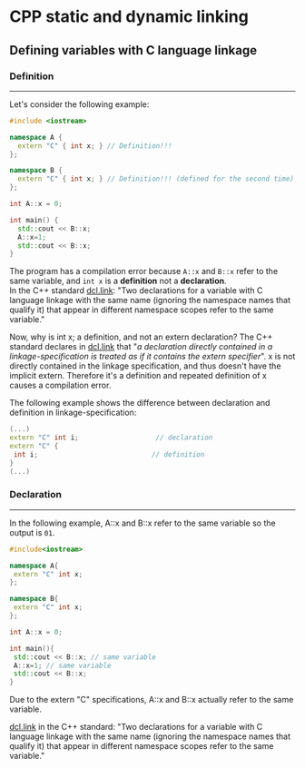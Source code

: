 # CPP static and dynamic linking

## Defining variables with C language linkage
### Definition
---
Let's consider the following example:
```cpp
#include <iostream>

namespace A {
  extern "C" { int x; } // Definition!!!
};

namespace B {
  extern "C" { int x; } // Definition!!! (defined for the second time)
};

int A::x = 0;

int main() {
  std::cout << B::x;
  A::x=1;
  std::cout << B::x;
}
```
The program has a compilation error because ```A::x``` and ```B::x``` refer to the same variable, and ```int x``` is a **definition** not a **declaration**.\
In the C++ standard [dcl.link](https://timsong-cpp.github.io/cppwp/n4659/dcl.link#6):
"Two declarations for a variable with C language linkage with the same name (ignoring the namespace names that qualify it)
 that appear in different namespace scopes refer to the same variable."
 
 Now, why is int x; a definition, and not an extern declaration? The C++ standard declares in [dcl.link](https://timsong-cpp.github.io/cppwp/n4659/dcl.link#7) that "*a declaration directly contained in a linkage-specification is 
 treated as if it contains the extern specifier*". x is not directly contained in the linkage specification, 
 and thus doesn't have the implicit extern. Therefore it's a definition and repeated definition of x causes a compilation error.
 
 The following example shows the difference between declaration and definition in linkage-specification:
 ```cpp
 (...)
extern "C" int i;                   // declaration
extern "C" {
  int i;                            // definition
}
(...)
 ```
 ### Declaration
 ---
 In the following example, A::x and B::x refer to the same variable so the output is ```01```.
 ```cpp
 #include<iostream>

namespace A{
  extern "C" int x;
};

namespace B{
  extern "C" int x;
};

int A::x = 0;

int main(){
  std::cout << B::x; // same variable
  A::x=1; // same variable
  std::cout << B::x;
}
 ```
 
 Due to the extern "C" specifications, A::x and B::x actually refer to the same variable.

[dcl.link](https://timsong-cpp.github.io/cppwp/n4659/dcl.link#6) in the C++ standard:
"Two declarations for a variable with C language linkage with the same name (ignoring the namespace names that qualify it) that appear in different namespace scopes refer to the same variable."
